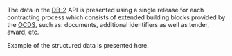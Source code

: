 The data in the [DB-2](https://public.api.mepps.openprocurement.net/api/0/tenders) API is presented using a single release for each contracting process which consists of extended building blocks provided by the [OCDS](https://standard.open-contracting.org/latest/en/), such as: documents, additional identifiers as well as tender, award, etc.

Example of the structured data is presented here.
